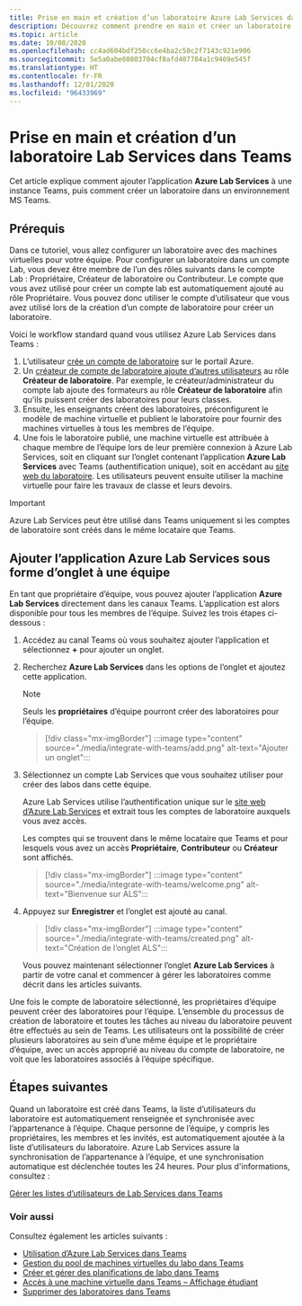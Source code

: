 ```yaml
---
title: Prise en main et création d’un laboratoire Azure Lab Services dans Teams
description: Découvrez comment prendre en main et créer un laboratoire Azure Lab Services dans Teams.
ms.topic: article
ms.date: 10/08/2020
ms.openlocfilehash: cc4ad604bdf250cc6e4ba2c50c2f7143c921e906
ms.sourcegitcommit: 5e5a0abe60803704cf8afd407784a1c9469e545f
ms.translationtype: HT
ms.contentlocale: fr-FR
ms.lasthandoff: 12/01/2020
ms.locfileid: "96433969"
---
```

# <a name="get-started-and-create-a-lab-services-lab-within-teams"></a>Prise en main et création d’un laboratoire Lab Services dans Teams

Cet article explique comment ajouter l’application **Azure Lab Services** à une instance Teams, puis comment créer un laboratoire dans un environnement MS Teams.

## <a name="prerequisites"></a>Prérequis

Dans ce tutoriel, vous allez configurer un laboratoire avec des machines virtuelles pour votre équipe. Pour configurer un laboratoire dans un compte Lab, vous devez être membre de l’un des rôles suivants dans le compte Lab : Propriétaire, Créateur de laboratoire ou Contributeur. Le compte que vous avez utilisé pour créer un compte lab est automatiquement ajouté au rôle Propriétaire. Vous pouvez donc utiliser le compte d’utilisateur que vous avez utilisé lors de la création d’un compte de laboratoire pour créer un laboratoire.

Voici le workflow standard quand vous utilisez Azure Lab Services dans Teams :

1. L’utilisateur [crée un compte de laboratoire](tutorial-setup-lab-account.md#create-a-lab-account) sur le portail Azure.
1. Un [créateur de compte de laboratoire ajoute d’autres utilisateurs](tutorial-setup-lab-account.md#add-a-user-to-the-lab-creator-role) au rôle **Créateur de laboratoire**. Par exemple, le créateur/administrateur du compte lab ajoute des formateurs au rôle **Créateur de laboratoire** afin qu’ils puissent créer des laboratoires pour leurs classes.
1. Ensuite, les enseignants créent des laboratoires, préconfigurent le modèle de machine virtuelle et publient le laboratoire pour fournir des machines virtuelles à tous les membres de l’équipe.
1. Une fois le laboratoire publié, une machine virtuelle est attribuée à chaque membre de l’équipe lors de leur première connexion à Azure Lab Services, soit en cliquant sur l’onglet contenant l’application **Azure Lab Services** avec Teams (authentification unique), soit en accédant au [site web du laboratoire](https://labs.azure.com). Les utilisateurs peuvent ensuite utiliser la machine virtuelle pour faire les travaux de classe et leurs devoirs.

> [!IMPORTANT]
> Azure Lab Services peut être utilisé dans Teams uniquement si les comptes de laboratoire sont créés dans le même locataire que Teams.

## <a name="add-azure-lab-services-app-as-a-tab-to-a-team"></a>Ajouter l’application Azure Lab Services sous forme d’onglet à une équipe

En tant que propriétaire d’équipe, vous pouvez ajouter l’application **Azure Lab Services** directement dans les canaux Teams. L’application est alors disponible pour tous les membres de l’équipe. Suivez les trois étapes ci-dessous :

1. Accédez au canal Teams où vous souhaitez ajouter l’application et sélectionnez **+** pour ajouter un onglet. 
1. Recherchez **Azure Lab Services** dans les options de l’onglet et ajoutez cette application. 

    > [!NOTE]
    > Seuls les **propriétaires** d’équipe pourront créer des laboratoires pour l’équipe.

    > [!div class="mx-imgBorder"]
    > :::image type="content" source="./media/integrate-with-teams/add.png" alt-text="Ajouter un onglet":::
1. Sélectionnez un compte Lab Services que vous souhaitez utiliser pour créer des labos dans cette équipe. 

    Azure Lab Services utilise l’authentification unique sur le [site web d’Azure Lab Services](https://labs.azure.com) et extrait tous les comptes de laboratoire auxquels vous avez accès. 

    Les comptes qui se trouvent dans le même locataire que Teams et pour lesquels vous avez un accès **Propriétaire**, **Contributeur** ou **Créateur** sont affichés. 

    > [!div class="mx-imgBorder"]
    > :::image type="content" source="./media/integrate-with-teams/welcome.png" alt-text="Bienvenue sur ALS":::
1. Appuyez sur **Enregistrer** et l’onglet est ajouté au canal.

    > [!div class="mx-imgBorder"]
    > :::image type="content" source="./media/integrate-with-teams/created.png" alt-text="Création de l’onglet ALS":::

    Vous pouvez maintenant sélectionner l’onglet **Azure Lab Services** à partir de votre canal et commencer à gérer les laboratoires comme décrit dans les articles suivants.

Une fois le compte de laboratoire sélectionné, les propriétaires d’équipe peuvent créer des laboratoires pour l’équipe. L’ensemble du processus de création de laboratoire et toutes les tâches au niveau du laboratoire peuvent être effectués au sein de Teams. Les utilisateurs ont la possibilité de créer plusieurs laboratoires au sein d’une même équipe et le propriétaire d’équipe, avec un accès approprié au niveau du compte de laboratoire, ne voit que les laboratoires associés à l’équipe spécifique.

## <a name="next-steps"></a>Étapes suivantes

Quand un laboratoire est créé dans Teams, la liste d’utilisateurs du laboratoire est automatiquement renseignée et synchronisée avec l’appartenance à l’équipe. Chaque personne de l’équipe, y compris les propriétaires, les membres et les invités, est automatiquement ajoutée à la liste d’utilisateurs du laboratoire. Azure Lab Services assure la synchronisation de l’appartenance à l’équipe, et une synchronisation automatique est déclenchée toutes les 24 heures. Pour plus d'informations, consultez :

[Gérer les listes d’utilisateurs de Lab Services dans Teams](how-to-manage-user-lists-within-teams.md)

### <a name="see-also"></a>Voir aussi

Consultez également les articles suivants :

- [Utilisation d’Azure Lab Services dans Teams](lab-services-within-teams-overview.md)
- [Gestion du pool de machines virtuelles du labo dans Teams](how-to-manage-vm-pool-within-teams.md)
- [Créer et gérer des planifications de labo dans Teams](how-to-create-schedules-within-teams.md)
- [Accès à une machine virtuelle dans Teams – Affichage étudiant](how-to-access-vm-for-students-within-teams.md)
- [Supprimer des laboratoires dans Teams](how-to-delete-lab-within-teams.md)
